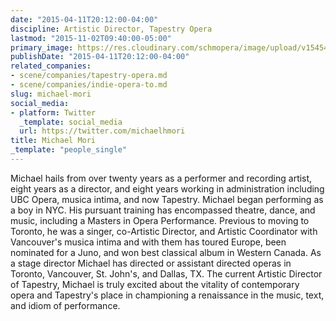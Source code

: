 ```yaml
---
date: "2015-04-11T20:12:00-04:00"
discipline: Artistic Director, Tapestry Opera
lastmod: "2015-11-02T09:40:00-05:00"
primary_image: https://res.cloudinary.com/schmopera/image/upload/v1545409169/media/webhook-uploads/1446474874814/2015-11-01---MichaelMoriSquare.jpg.jpg
publishDate: "2015-04-11T20:12:00-04:00"
related_companies:
- scene/companies/tapestry-opera.md
- scene/companies/indie-opera-to.md
slug: michael-mori
social_media:
- platform: Twitter
  _template: social_media
  url: https://twitter.com/michaelhmori
title: Michael Mori
_template: "people_single"
---
```


<p>
	Michael hails from over twenty years as a performer and recording artist, eight years as a director, and eight years working in administration including UBC Opera, musica intima, and now Tapestry. Michael began performing as a boy in NYC. His pursuant training has encompassed theatre, dance, and music, including a Masters in Opera Performance. Previous to moving to Toronto, he was a singer, co-Artistic Director, and Artistic Coordinator with Vancouver's musica intima and with them has toured Europe, been nominated for a Juno, and won best classical album in Western Canada. As a stage director Michael has directed or assistant directed operas in Toronto, Vancouver, St. John's, and Dallas, TX. The current Artistic Director of Tapestry, Michael is truly excited about the vitality of contemporary opera and Tapestry's place in championing a renaissance in the music, text, and idiom of performance.
</p>
